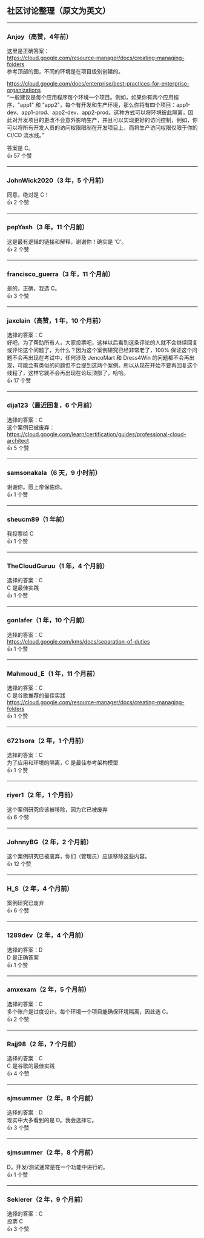 ## 社区讨论整理（原文为英文）

---

### Anjoy（高赞，4年前）

这里是正确答案：  
https://cloud.google.com/resource-manager/docs/creating-managing-folders  
参考顶部的图，不同的环境是在项目级别创建的。

https://cloud.google.com/docs/enterprise/best-practices-for-enterprise-organizations  
“一般建议是每个应用程序每个环境一个项目。例如，如果你有两个应用程序，"app1" 和 "app2"，每个有开发和生产环境，那么你将有四个项目：app1-dev、app1-prod、app2-dev、app2-prod。这种方式可以将环境彼此隔离，因此对开发项目的更改不会意外影响生产，并且可以实现更好的访问控制，例如，你可以将所有开发人员的访问权限限制在开发项目上，而将生产访问权限仅限于你的 CI/CD 流水线。”

答案是 C。  
👍 57 个赞

---

### JohnWick2020（3 年，5 个月前）

同意，绝对是 C！  
👍 2 个赞

---

### pepYash（3 年，11 个月前）

这是最有逻辑的链接和解释，谢谢你！确实是 'C'。  
👍 2 个赞

---

### francisco_guerra（3 年，11 个月前）

是的，正确，我选 C。  
👍 3 个赞

---

### jaxclain（高赞，1 年，10 个月前）

选择的答案：C  
好吧，为了帮助所有人，大家投票吧，这样以后看到这条评论的人就不会继续回复或评论这个问题了，为什么？因为这个案例研究已经非常老了，100% 保证这个问题不会再出现在考试中，任何涉及 JencoMart 和 Dress4Win 的问题都不会再出现，可能会有类似的问题但不会提到这两个案例。所以从现在开始不要再回复这个线程了，这样它就不会再出现在论坛顶部了，哈哈。  
👍 17 个赞

---

### dija123（最近回复，6 个月前）

选择的答案：C  
这个案例已被废弃：  
https://cloud.google.com/learn/certification/guides/professional-cloud-architect  
👍 5 个赞

---

### samsonakala（6 天，9 小时前）

谢谢你。愿上帝保佑你。  
👍 1 个赞

---

### sheucm89（1 年前）

我投票给 C  
👍 1 个赞

---

### TheCloudGuruu（1 年，4 个月前）

选择的答案：C  
C 是最佳实践  
👍 1 个赞

---

### gonlafer（1 年，10 个月前）

选择的答案：C  
https://cloud.google.com/kms/docs/separation-of-duties  
👍 1 个赞

---

### Mahmoud_E（1 年，11 个月前）

选择的答案：C  
C 是谷歌推荐的最佳实践  
https://cloud.google.com/resource-manager/docs/creating-managing-folders  
👍 1 个赞

---

### 6721sora（2 年，1 个月前）

选择的答案：C  
为了应用和环境的隔离，C 是最佳参考架构模型  
👍 1 个赞

---

### riyer1（2 年，1 个月前）

这个案例研究应该被移除，因为它已被废弃  
👍 6 个赞

---

### JohnnyBG（2 年，2 个月前）

这个案例研究已被废弃，你们（管理员）应该移除这些内容。  
👍 12 个赞

---

### H_S（2 年，4 个月前）

案例研究已废弃  
👍 6 个赞

---

### 1289dev（2 年，4 个月前）

选择的答案：D  
D 是正确答案  
👍 1 个赞

---

### amxexam（2 年，5 个月前）

选择的答案：C  
多个账户是过度设计。每个环境一个项目能确保环境隔离，因此选 C。  
👍 2 个赞

---

### Rajj98（2 年，7 个月前）

选择的答案：C  
C 是谷歌的最佳实践  
👍 4 个赞

---

### sjmsummer（2 年，8 个月前）

选择的答案：D  
现实中大多看到的是 D。我会选择它。  
👍 3 个赞

---

### sjmsummer（2 年，8 个月前）

D。开发/测试通常是在一个功能中进行的。  
👍 1 个赞

---

### Sekierer（2 年，9 个月前）

选择的答案：C  
投票 C  
👍 3 个赞
